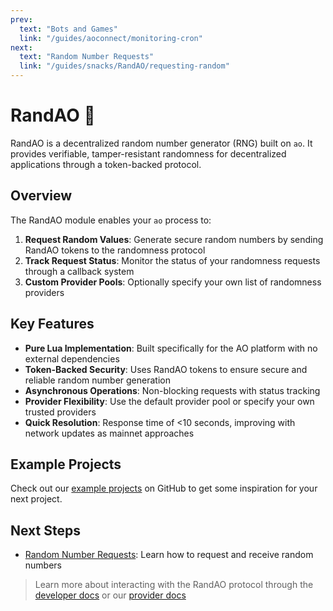 ```yaml
---
prev:
  text: "Bots and Games"
  link: "/guides/aoconnect/monitoring-cron"
next:
  text: "Random Number Requests"
  link: "/guides/snacks/RandAO/requesting-random"
---
```


# RandAO 🎲

RandAO is a decentralized random number generator (RNG) built on `ao`. It provides verifiable, tamper-resistant randomness for decentralized applications through a token-backed protocol.

## Overview

The RandAO module enables your `ao` process to:

1. **Request Random Values**: Generate secure random numbers by sending RandAO tokens to the randomness protocol
2. **Track Request Status**: Monitor the status of your randomness requests through a callback system
3. **Custom Provider Pools**: Optionally specify your own list of randomness providers

## Key Features

- **Pure Lua Implementation**: Built specifically for the AO platform with no external dependencies
- **Token-Backed Security**: Uses RandAO tokens to ensure secure and reliable random number generation
- **Asynchronous Operations**: Non-blocking requests with status tracking
- **Provider Flexibility**: Use the default provider pool or specify your own trusted providers
- **Quick Resolution**: Response time of <10 seconds, improving with network updates as mainnet approaches

## Example Projects

Check out our [example projects](https://github.com/RandAOLabs/Random-Module/tree/main/examples) on GitHub to get some inspiration for your next project.

## Next Steps

- [Random Number Requests](./get-request.md): Learn how to request and receive random numbers

> Learn more about interacting with the RandAO protocol through the [developer docs](https://github.com/RandAOLabs/Random-Module) or our [provider docs](https://providers_randao.arweave.net/)
